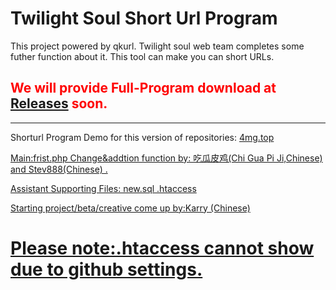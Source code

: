# Twilight Soul Short Url Program
This project powered by qkurl.
Twilight soul web team completes some futher function about it.
This tool can make you can short URLs.
## <font color="red"> We will provide Full-Program download at <a href="https://github.com/Tss-Website/dwz/releases"> Releases</a> soon.</font>
<hr>
Shorturl Program Demo for this version of repositories: <a href="http://4mg.top"> 4mg.top


Main:frist.php
Change&addtion function by: 吃瓜皮鸡(Chi Gua Pi Ji,Chinese) and Stev888(Chinese) .

Assistant Supporting Files:
new.sql 
.htaccess

Starting project/beta/creative come up by:Karry (Chinese)

#  Please note:.htaccess cannot show due to github settings.
